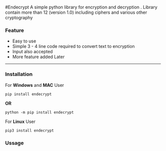 #Endecrypt
A simple python library for encryption and decryption . Library contain more than 12 (version 1.0) including ciphers and various other cryptography 

### Feature
- Easy to use
- Simple 3 - 4 line code required to convert text to encryption
- Input also accepted
- More feature added Later

------------


### Installation
For **Windows**  and **MAC** User

`pip install endecrypt`
 
 **OR**

`python -m pip install endecrypt`


For **Linux** User

`pip3 install endecrypt`

### Ussage
